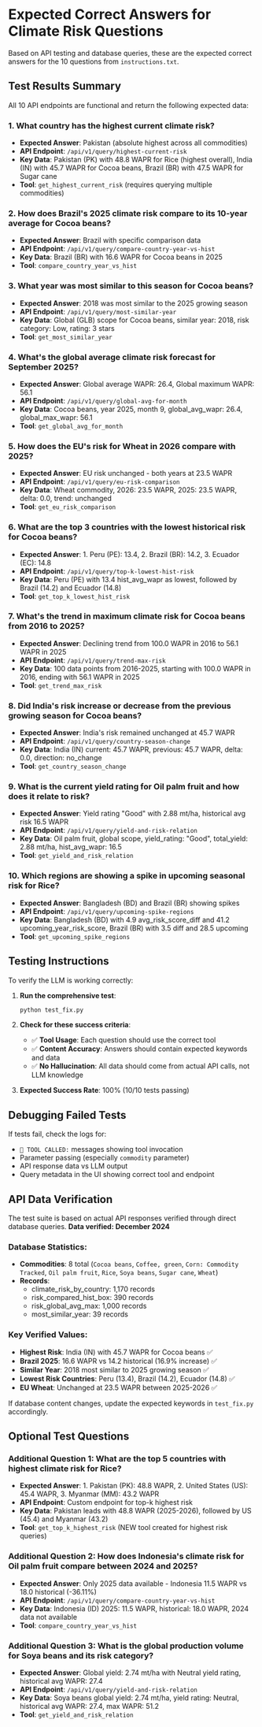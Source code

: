 # Expected Correct Answers for Climate Risk Questions

Based on API testing and database queries, these are the expected correct answers for the 10 questions from `instructions.txt`.

## Test Results Summary

All 10 API endpoints are functional and return the following expected data:

### 1. What country has the highest current climate risk?
- **Expected Answer**: Pakistan (absolute highest across all commodities)
- **API Endpoint**: `/api/v1/query/highest-current-risk`
- **Key Data**: Pakistan (PK) with 48.8 WAPR for Rice (highest overall), India (IN) with 45.7 WAPR for Cocoa beans, Brazil (BR) with 47.5 WAPR for Sugar cane
- **Tool**: `get_highest_current_risk` (requires querying multiple commodities)

### 2. How does Brazil's 2025 climate risk compare to its 10-year average for Cocoa beans?
- **Expected Answer**: Brazil with specific comparison data
- **API Endpoint**: `/api/v1/query/compare-country-year-vs-hist`
- **Key Data**: Brazil (BR) with 16.6 WAPR for Cocoa beans in 2025
- **Tool**: `compare_country_year_vs_hist`

### 3. What year was most similar to this season for Cocoa beans?
- **Expected Answer**: 2018 was most similar to the 2025 growing season
- **API Endpoint**: `/api/v1/query/most-similar-year`
- **Key Data**: Global (GLB) scope for Cocoa beans, similar year: 2018, risk category: Low, rating: 3 stars
- **Tool**: `get_most_similar_year`

### 4. What's the global average climate risk forecast for September 2025?
- **Expected Answer**: Global average WAPR: 26.4, Global maximum WAPR: 56.1
- **API Endpoint**: `/api/v1/query/global-avg-for-month`
- **Key Data**: Cocoa beans, year 2025, month 9, global_avg_wapr: 26.4, global_max_wapr: 56.1
- **Tool**: `get_global_avg_for_month`

### 5. How does the EU's risk for Wheat in 2026 compare with 2025?
- **Expected Answer**: EU risk unchanged - both years at 23.5 WAPR
- **API Endpoint**: `/api/v1/query/eu-risk-comparison`
- **Key Data**: Wheat commodity, 2026: 23.5 WAPR, 2025: 23.5 WAPR, delta: 0.0, trend: unchanged
- **Tool**: `get_eu_risk_comparison`

### 6. What are the top 3 countries with the lowest historical risk for Cocoa beans?
- **Expected Answer**: 1. Peru (PE): 13.4, 2. Brazil (BR): 14.2, 3. Ecuador (EC): 14.8
- **API Endpoint**: `/api/v1/query/top-k-lowest-hist-risk`
- **Key Data**: Peru (PE) with 13.4 hist_avg_wapr as lowest, followed by Brazil (14.2) and Ecuador (14.8)
- **Tool**: `get_top_k_lowest_hist_risk`

### 7. What's the trend in maximum climate risk for Cocoa beans from 2016 to 2025?
- **Expected Answer**: Declining trend from 100.0 WAPR in 2016 to 56.1 WAPR in 2025
- **API Endpoint**: `/api/v1/query/trend-max-risk`
- **Key Data**: 100 data points from 2016-2025, starting with 100.0 WAPR in 2016, ending with 56.1 WAPR in 2025
- **Tool**: `get_trend_max_risk`

### 8. Did India's risk increase or decrease from the previous growing season for Cocoa beans?
- **Expected Answer**: India's risk remained unchanged at 45.7 WAPR
- **API Endpoint**: `/api/v1/query/country-season-change`
- **Key Data**: India (IN) current: 45.7 WAPR, previous: 45.7 WAPR, delta: 0.0, direction: no_change
- **Tool**: `get_country_season_change`

### 9. What is the current yield rating for Oil palm fruit and how does it relate to risk?
- **Expected Answer**: Yield rating "Good" with 2.88 mt/ha, historical avg risk 16.5 WAPR
- **API Endpoint**: `/api/v1/query/yield-and-risk-relation`
- **Key Data**: Oil palm fruit, global scope, yield_rating: "Good", total_yield: 2.88 mt/ha, hist_avg_wapr: 16.5
- **Tool**: `get_yield_and_risk_relation`

### 10. Which regions are showing a spike in upcoming seasonal risk for Rice?
- **Expected Answer**: Bangladesh (BD) and Brazil (BR) showing spikes
- **API Endpoint**: `/api/v1/query/upcoming-spike-regions`
- **Key Data**: Bangladesh (BD) with 4.9 avg_risk_score_diff and 41.2 upcoming_year_risk_score, Brazil (BR) with 3.5 diff and 28.5 upcoming
- **Tool**: `get_upcoming_spike_regions`

## Testing Instructions

To verify the LLM is working correctly:

1. **Run the comprehensive test**:
   ```bash
   python test_fix.py
   ```

2. **Check for these success criteria**:
   - ✅ **Tool Usage**: Each question should use the correct tool
   - ✅ **Content Accuracy**: Answers should contain expected keywords and data
   - ✅ **No Hallucination**: All data should come from actual API calls, not LLM knowledge

3. **Expected Success Rate**: 100% (10/10 tests passing)

## Debugging Failed Tests

If tests fail, check the logs for:
- `🔧 TOOL CALLED:` messages showing tool invocation
- Parameter passing (especially `commodity` parameter)
- API response data vs LLM output
- Query metadata in the UI showing correct tool and endpoint

## API Data Verification

The test suite is based on actual API responses verified through direct database queries. **Data verified: December 2024**

### Database Statistics:
- **Commodities**: 8 total (`Cocoa beans`, `Coffee, green`, `Corn: Commodity Tracked`, `Oil palm fruit`, `Rice`, `Soya beans`, `Sugar cane`, `Wheat`)
- **Records**: 
  - climate_risk_by_country: 1,170 records
  - risk_compared_hist_box: 390 records  
  - risk_global_avg_max: 1,000 records
  - most_similar_year: 39 records

### Key Verified Values:
- **Highest Risk**: India (IN) with 45.7 WAPR for Cocoa beans ✅
- **Brazil 2025**: 16.6 WAPR vs 14.2 historical (16.9% increase) ✅  
- **Similar Year**: 2018 most similar to 2025 growing season ✅
- **Lowest Risk Countries**: Peru (13.4), Brazil (14.2), Ecuador (14.8) ✅
- **EU Wheat**: Unchanged at 23.5 WAPR between 2025-2026 ✅

If database content changes, update the expected keywords in `test_fix.py` accordingly.

## Optional Test Questions

### Additional Question 1: What are the top 5 countries with highest climate risk for Rice?
- **Expected Answer**: 1. Pakistan (PK): 48.8 WAPR, 2. United States (US): 45.4 WAPR, 3. Myanmar (MM): 43.2 WAPR
- **API Endpoint**: Custom endpoint for top-k highest risk
- **Key Data**: Pakistan leads with 48.8 WAPR (2025-2026), followed by US (45.4) and Myanmar (43.2)
- **Tool**: `get_top_k_highest_risk` (NEW tool created for highest risk queries)

### Additional Question 2: How does Indonesia's climate risk for Oil palm fruit compare between 2024 and 2025?
- **Expected Answer**: Only 2025 data available - Indonesia 11.5 WAPR vs 18.0 historical (-36.11%)
- **API Endpoint**: `/api/v1/query/compare-country-year-vs-hist`
- **Key Data**: Indonesia (ID) 2025: 11.5 WAPR, historical: 18.0 WAPR, 2024 data not available
- **Tool**: `compare_country_year_vs_hist`

### Additional Question 3: What is the global production volume for Soya beans and its risk category?
- **Expected Answer**: Global yield: 2.74 mt/ha with Neutral yield rating, historical avg WAPR: 27.4
- **API Endpoint**: `/api/v1/query/yield-and-risk-relation`
- **Key Data**: Soya beans global yield: 2.74 mt/ha, yield rating: Neutral, historical avg WAPR: 27.4, max WAPR: 51.2
- **Tool**: `get_yield_and_risk_relation`
